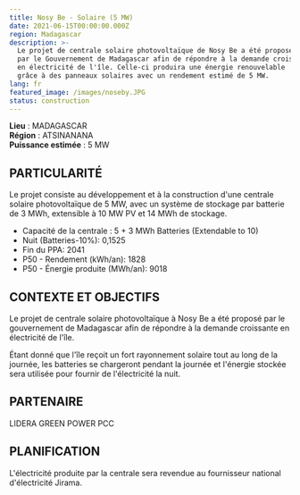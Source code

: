 ```yaml
---
title: Nosy Be - Solaire (5 MW)
date: 2021-06-15T00:00:00.000Z
region: Madagascar
description: >-
  Le projet de centrale solaire photovoltaïque de Nosy Be a été proposé
  par le Gouvernement de Madagascar afin de répondre à la demande croissante
  en électricité de l'île. Celle-ci produira une énergie renouvelable
  grâce à des panneaux solaires avec un rendement estimé de 5 MW.
lang: fr
featured_image: /images/noseby.JPG
status: construction
---
```

**Lieu** : MADAGASCAR<br>
**Région** : ATSINANANA<br>
**Puissance estimée** : 5 MW<br>

## PARTICULARITÉ

Le projet consiste au développement et à la construction d'une centrale solaire photovoltaïque de 5 MW, avec un système de stockage par batterie de 3 MWh, extensible à 10 MW PV et 14 MWh de stockage.

* Capacité de la centrale : 5 + 3 MWh Batteries (Extendable to 10)
* Nuit (Batteries-10%): 0,1525
* Fin du PPA: 2041
* P50 - Rendement (kWh/an): 1828
* P50 - Énergie produite (MWh/an): 9018

## CONTEXTE ET OBJECTIFS

Le projet de centrale solaire photovoltaïque à Nosy Be a été proposé par le gouvernement de Madagascar afin de répondre à la demande croissante en électricité de l'île.

Étant donné que l'île reçoit un fort rayonnement solaire tout au long de la journée, les batteries se chargeront pendant la journée et l'énergie stockée sera utilisée pour fournir de l'électricité la nuit.

## PARTENAIRE

LIDERA GREEN POWER PCC

## PLANIFICATION

L'électricité produite par la centrale sera revendue au fournisseur national d'électricité Jirama.

